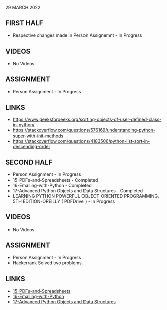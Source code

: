 29 MARCH 2022

## FIRST HALF

- Respective changes made in Person Assignemnt - In Progress

## VIDEOS

- No Videos

## ASSIGNMENT 

- Person Assignment - In Progress

## LINKS

- https://www.geeksforgeeks.org/sorting-objects-of-user-defined-class-in-python/
- https://stackoverflow.com/questions/576169/understanding-python-super-with-init-methods
- https://stackoverflow.com/questions/4183506/python-list-sort-in-descending-order

## SECOND HALF

- Person Assignment - In Progress
- 15-PDFs-and-Spreadsheets - Completed
- 16-Emailing-with-Python - Completed
- 17-Advanced Python Objects and Data Structures - Completed
- LEARNING PYTHON  POWERFUL OBJECT-ORIENTED PROGRAMMING, 5TH EDITION-OREILLY ( PDFDrive ) - In Progress

## VIDEOS

- No Videos

## ASSIGNMENT

- Person Assignment - In Progress
- Hackerrank Solved two problems.

## LINKS

- [15-PDFs-and-Spreadsheets](https://github.com/Pierian-Data/Complete-Python-3-Bootcamp/tree/master/15-PDFs-and-Spreadsheets)
- [16-Emailing-with-Python](https://github.com/Pierian-Data/Complete-Python-3-Bootcamp/tree/master/16-Emailing-with-Python)
- [17-Advanced Python Objects and Data Structures](https://github.com/Pierian-Data/Complete-Python-3-Bootcamp/tree/master/17-Advanced%20Python%20Objects%20and%20Data%20Structures)




